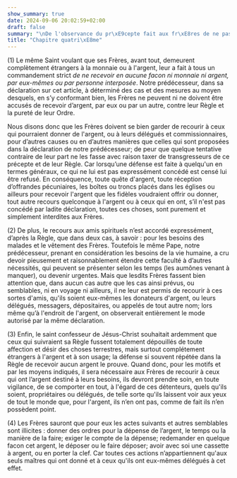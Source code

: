 ```yaml
---
show_summary: true
date: 2024-09-06 20:02:59+02:00
draft: false
summary: "\nDe l'observance du pr\xE9cepte fait aux fr\xE8res de ne pas recevoir d'argent.\n"
title: "Chapitre quatri\xE8me"
---
```





(1) Le même Saint voulant que ses Frères, avant tout, demeurent complètement étrangers à la monnaie ou à l'argent, leur a fait à tous un commandement strict *de ne recevoir en aucune facon ni monnaie ni argent, par eux-mêmes ou par personne interposée*. Notre prédécesseur, dans sa déclaration sur cet article, à déterminé des cas et des mesures au moyen desquels, en s’y conformant bien, les Frères ne peuvent ni ne doivent être accusés de recevoir d’argent, par eux ou par un autre, contre leur Règle et la pureté de leur Ordre. 

Nous disons donc que les Frères doivent se bien garder de recourir à ceux qui pourraient donner de l'argent, ou à leurs délégués et commissionnaires, pour d’autres causes ou en d’autres manières que celles qui sont proposées dans la déclaration de notre prédécesseur; de peur que quelque tentative contraire de leur part ne les fasse avec raison taxer de transgresseurs de ce précepte et de leur Règle. Car lorsqu’une défense est faite à quelqu'un en termes généraux, ce qui ne lui est pas expressément concédé est censé lui être refusé. En conséquence, toute quête d'argent, toute réception d’offrandes pécuniaires, les boîtes ou troncs placés dans les églises ou ailleurs pour recevoir l'argent que les fidèles voudraient offrir ou donner, tout autre recours quelconque à l'argent ou à ceux qui en ont, s’il n'est pas concédé par ladite déclaration, toutes ces choses, sont purement et simplement interdites aux Frères.

(2) De plus, le recours aux amis spirituels n’est accordé expressément, d’après la Règle, que dans deux cas, à savoir : pour les besoins des malades et le vêtement des Frères. Toutefois le même Pape, notre prédécesseur, prenant en considération les besoins de la vie humaine, a cru devoir pieusement et raisonnablement étendre cette faculté à d’autres nécessités, qui peuvent se présenter selon les temps (les aumônes venant à manquer), ou devenir urgentes. Mais que lesdits Frères fassent bien attention que, dans aucun cas autre que les cas ainsi prévus, ou semblables, ni en voyage ni ailleurs, il ne leur est permis de recourir à ces sortes d'amis, qu'ils soient eux-mêmes les donateurs d'argent, ou leurs délégués, messagers, dépositaires, ou appelés de tout autre nom; lors même qu’à l'endroit de l'argent, on observerait entièrement le mode autorisé par la même déclaration.

(3) Enfin, le saint confesseur de Jésus-Christ souhaitait ardemment que ceux qui suivraient sa Règle fussent totalement dépouillés de toute affection et désir des choses terrestres, mais surtout complétement étrangers à l'argent et à son usage; la défense si souvent répétée dans la Règle de recevoir aucun argent le prouve. Quand donc, pour les motifs et par les moyens indiqués, il sera nécessaire aux Frères de recourir à ceux qui ont l’argent destiné à leurs besoins, ils devront prendre soin, en toute vigilance, de se comporter en tout, à l'égard de ces détenteurs, quels qu'ils soient, propriétaires ou délégués, de telle sorte qu'ils laissent voir aux yeux de tout le monde que, pour l'argent, ils n’en ont pas, comme de fait ils n’en possèdent point.

(4) Les Frères sauront que pour eux les actes suivants et autres semblables sont illicites : donner des ordres pour la dépense de l’argent, le temps ou la manière de la faire; exiger le compte de la dépense; redemander en quelque facon cet argent, le déposer ou le faire déposer; avoir avec soi une cassette à argent, ou en porter la clef. Car toutes ces actions n’appartiennent qu'aux seuls maîtres qui ont donné et à ceux qu'ils ont eux-mêmes délégués à cet effet.


